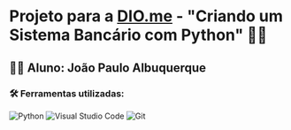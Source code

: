 # Projeto para a <a href="https://dio.me/">DIO.me</a> - "Criando um Sistema Bancário com Python" 🚀💪

## 👨‍💻 Aluno: João Paulo Albuquerque

### 🛠️ Ferramentas utilizadas:
![Python](https://img.shields.io/badge/python-3670A0?style=for-the-badge&logo=python&logoColor=ffdd54) ![Visual Studio Code](https://img.shields.io/badge/Visual%20Studio%20Code-0078d7.svg?style=for-the-badge&logo=visual-studio-code&logoColor=white) ![Git](https://img.shields.io/badge/git-%23F05033.svg?style=for-the-badge&logo=git&logoColor=white)
